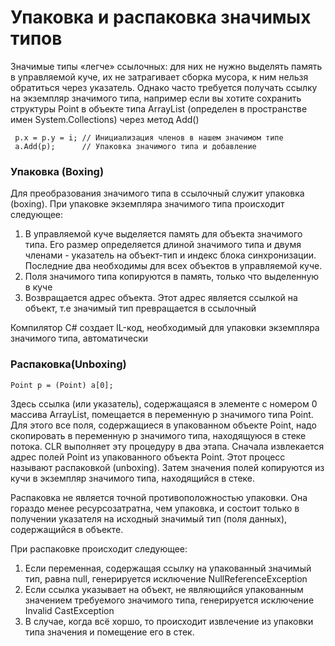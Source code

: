 # Упаковка и распаковка значимых типов

Значимые типы «легче» ссылочных: для них не нужно выделять память в управляемой куче, их не затрагивает сборка мусора, к ним нельзя обратиться через указатель. Однако часто требуется получать ссылку на экземпляр значимого типа, например если вы хотите сохранить структуры Point в объекте типа ArrayList \(определен в пространстве имен System.Collections\) через метод Add\(\)

```
 p.x = p.y = i; // Инициализация членов в нашем значимом типе
 a.Add(p);      // Упаковка значимого типа и добавление  
```

### Упаковка \(Boxing\)

Для преобразования значимого типа в ссылочный служит упаковка \(boxing\). При упаковке экземпляра значимого типа происходит следующее:

1. В управляемой куче выделяется память для объекта значимого типа. Его размер определяется длиной значимого типа и двумя членами - указатель на объект-тип и индекс блока синхронизации. Последние два необходимы для всех объектов в управляемой куче.
2. Поля значимого типа копируются в память, только что выделенную в куче
3. Возвращается адрес объекта. Этот адрес является ссылкой на объект, т.е значимый тип превращается в ссылочный

Компилятор C\# создает IL-код, необходимый для упаковки экземпляра значимого типа, автоматически

### Распаковка\(Unboxing\)

`Point p = (Point) a[0]; `

Здесь ссылка \(или указатель\), содержащаяся в элементе с номером 0 массива ArrayList, помещается в переменную p значимого типа Point. Для этого все поля, содержащиеся в упакованном объекте Point, надо скопировать в переменную p значимого типа, находящуюся в стеке потока. CLR выполняет эту процедуру в два этапа. Сначала извлекается адрес полей Point из упакованного объекта Point. Этот процесс называют распаковкой \(unboxing\). Затем значения полей копируются из кучи в экземпляр значимого типа, находящийся в стеке. 

Распаковка не является точной противоположностью упаковки. Она гораздо менее ресурсозатратна, чем упаковка, и состоит только в получении указателя на исходный значимый тип \(поля данных\), содержащийся в объекте. 

При распаковке происходит следующее:

1. Если переменная, содержащая ссылку на упакованный значимый тип, равна null, генерируется исключение NullReferenceException
2. Если ссылка указывает на объект, не являющийся упакованным значением требуемого значимого типа, генерируется исключение Invalid CastException
3. В случае, когда всё хоршо, то происходит извлечение из упаковки типа значения и помещение его в стек.



